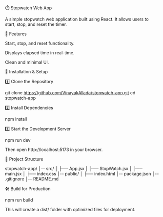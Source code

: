 ⏱️ Stopwatch Web App

A simple stopwatch web application built using React. It allows users to start, stop, and reset the timer.

📌 Features

Start, stop, and reset functionality.

Displays elapsed time in real-time.

Clean and minimal UI.

🚀 Installation & Setup

1️⃣ Clone the Repository

git clone https://github.com/VinayakAllada/stopwatch-app.git
cd stopwatch-app

2️⃣ Install Dependencies

npm install

3️⃣ Start the Development Server

npm run dev

Then open http://localhost:5173 in your browser.

📂 Project Structure

stopwatch-app/
│-- src/
│   ├── App.jsx
│   ├── StopWatch.jsx
│   ├── main.jsx
│   ├── index.css
│-- public/
│   ├── index.html
│-- package.json
│-- .gitignore
│-- README.md

🛠️ Build for Production

npm run build

This will create a dist/ folder with optimized files for deployment.
